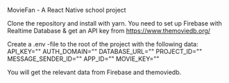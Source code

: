 
MovieFan - A React Native school project

Clone the repository and install with yarn.
You need to set up Firebase with Realtime Database & get an API key from https://www.themoviedb.org/

Create a .env -file to the root of the project with the following data:
API_KEY=""
AUTH_DOMAIN=""
DATABASE_URL=""
PROJECT_ID=""
MESSAGE_SENDER_ID=""
APP_ID=""
MOVIE_KEY=""

You will get the relevant data from Firebase and themoviedb.
